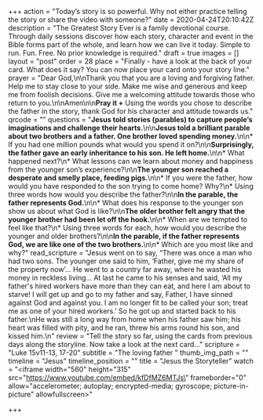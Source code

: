 +++
action = "Today’s story is so powerful.   Why not either practice telling the story or share the video with someone?"
date = 2020-04-24T20:10:42Z
description = "The Greatest Story Ever is a family devotional course.  Through daily sessions discover how each story, character and event in the Bible forms part of the whole, and learn how we can live it today. Simple to run. Fun. Free. No prior knowledge is required."
draft = true
images = []
layout = "post"
order = 28
place = "Finally - have a look at the back of your card. What does it say? You can now place your card onto your story line."
prayer = "Dear God,\n\nThank you that you are a loving and forgiving father. Help me to stay close to your side. Make me wise and generous and keep me from foolish decisions. Give me a welcoming attitude towards those who return to you.\n\nAmen\n\n**Pray it +**     Using the words you chose to describe the father in the story, thank God for his character and attitude towards us."
qrcode = ""
questions = "**Jesus told stories (parables) to capture people’s imaginations and challenge their hearts.**\n\n**Jesus told a brilliant parable about two brothers and a father. One brother loved spending money.**\n\n* If you had one million pounds what would you spend it on?\n\n**Surprisingly, the father gave an early inheritance to his son. He left home.**\n\n* What happened next?\n* What lessons can we learn about money and happiness from the younger son’s experience?\n\n**The younger son reached a desperate and smelly place, feeding pigs.**\n\n* If you were the father, how would you have responded to the son trying to come home? Why?\n* Using three words how would you describe the father?\n\n**In the parable, the father represents God.**\n\n* What does his response to the younger son show us about what God is like?\n\n**The older brother felt angry that the younger brother had been let off the hook.**\n\n* When are we tempted to feel like that?\n* Using three words for each, how would you describe the younger and older brothers?\n\n**In the parable, if the father represents God, we are like one of the two brothers.**\n\n* Which are you most like and why?"
read_scripture = "Jesus went on to say, “There was once a man who had two sons. The younger one said to him, ‘Father, give me my share of the property now’... He went to a country far away, where he wasted his money in reckless living... At last he came to his senses and said, ‘All my father's hired workers have more than they can eat, and here I am about to starve! I will get up and go to my father and say, Father, I have sinned against God and against you. I am no longer fit to be called your son; treat me as one of your hired workers.’ So he got up and started back to his father.\nHe was still a long way from home when his father saw him; his heart was filled with pity, and he ran, threw his arms round his son, and kissed him.\n"
review = "Tell the story so far, using the cards from previous days along the storyline.  Now take a look at the next card…"
scripture = "Luke 15v11-13, 17-20"
subtitle = "The loving father "
thumb_img_path = ""
timeline = "Jesus"
timeline_position = ""
title = "Jesus the Storyteller"
watch = "<iframe width=\"560\" height=\"315\" src=\"https://www.youtube.com/embed/kfDfMZ6MTJs\" frameborder=\"0\" allow=\"accelerometer; autoplay; encrypted-media; gyroscope; picture-in-picture\" allowfullscreen></iframe>"

+++
